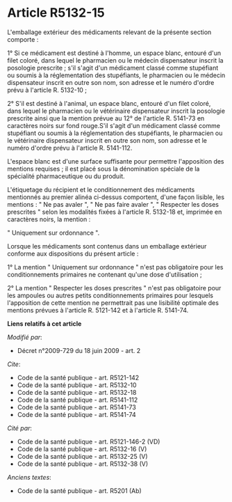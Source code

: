 # Article R5132-15

L'emballage extérieur des médicaments relevant de la présente section comporte : 

1° Si ce médicament est destiné à l'homme, un espace blanc, entouré d'un filet coloré, dans lequel le pharmacien ou le
médecin dispensateur inscrit la posologie prescrite ; s'il s'agit d'un médicament classé comme stupéfiant ou soumis à la
réglementation des stupéfiants, le pharmacien ou le médecin dispensateur inscrit en outre son nom, son adresse et le numéro
d'ordre prévu à l'article R. 5132-10 ; 

2° S'il est destiné à l'animal, un espace blanc, entouré d'un filet coloré, dans lequel le pharmacien ou le vétérinaire
dispensateur inscrit la posologie prescrite ainsi que la mention prévue au 12° de l'article R. 5141-73 en caractères noirs
sur fond rouge.S'il s'agit d'un médicament classé comme stupéfiant ou soumis à la réglementation des stupéfiants, le
pharmacien ou le vétérinaire dispensateur inscrit en outre son nom, son adresse et le numéro d'ordre prévu à l'article R.
5141-112.

L'espace blanc est d'une surface suffisante pour permettre l'apposition des mentions requises ; il est placé sous la
dénomination spéciale de la spécialité pharmaceutique ou du produit.

L'étiquetage du récipient et le conditionnement des médicaments mentionnés au premier alinéa ci-dessus comportent, d'une
façon lisible, les mentions : " Ne pas avaler ", " Ne pas faire avaler ", " Respecter les doses prescrites " selon les
modalités fixées à l'article R. 5132-18 et, imprimée en caractères noirs, la mention : 

" Uniquement sur ordonnance ". 

Lorsque les médicaments sont contenus dans un emballage extérieur conforme aux dispositions du présent article : 

1° La mention " Uniquement sur ordonnance " n'est pas obligatoire pour les conditionnements primaires ne contenant qu'une
dose d'utilisation ; 

2° La mention " Respecter les doses prescrites " n'est pas obligatoire pour les ampoules ou autres petits conditionnements
primaires pour lesquels l'apposition de cette mention ne permettrait pas une lisibilité optimale des mentions prévues à
l'article R. 5121-142 et à l'article R. 5141-74.

**Liens relatifs à cet article**

_Modifié par_:

  - Décret n°2009-729 du 18 juin 2009 - art. 2

_Cite_:

  - Code de la santé publique - art. R5121-142
  - Code de la santé publique - art. R5132-10
  - Code de la santé publique - art. R5132-18
  - Code de la santé publique - art. R5141-112
  - Code de la santé publique - art. R5141-73
  - Code de la santé publique - art. R5141-74

_Cité par_:

  - Code de la santé publique - art. R5121-146-2 (VD)
  - Code de la santé publique - art. R5132-16 (V)
  - Code de la santé publique - art. R5132-25 (V)
  - Code de la santé publique - art. R5132-38 (V)

_Anciens textes_:

  - Code de la santé publique - art. R5201 (Ab)
